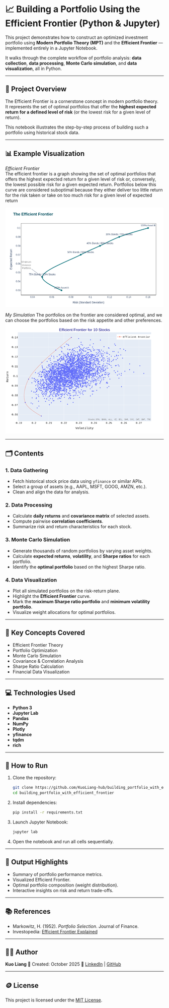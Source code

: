 # 📈 Building a Portfolio Using the Efficient Frontier (Python & Jupyter)

This project demonstrates how to construct an optimized investment portfolio using **Modern Portfolio Theory (MPT)** and the **Efficient Frontier** — implemented entirely in a Jupyter Notebook.  

It walks through the complete workflow of portfolio analysis: **data collection**, **data processing**, **Monte Carlo simulation**, and **data visualization**, all in Python.

---

## 🧩 Project Overview

The Efficient Frontier is a cornerstone concept in modern portfolio theory.  
It represents the set of optimal portfolios that offer the **highest expected return for a defined level of risk** (or the lowest risk for a given level of return).

This notebook illustrates the step-by-step process of building such a portfolio using historical stock data.

---

## 📊 Example Visualization

*Efficient Frontier*  
The efficient frontier is a graph showing the set of optimal portfolios that offers the highest expected return for a given level of risk or, conversely, the lowest possible risk for a given expected return. Portfolios below this curve are considered suboptimal because they either deliver too little return for the risk taken or take on too much risk for a given level of expected return

![Efficient Frontier Example](images/efficient_frontier.png)


*My Simulation*
The portfolios on the frontier are considered optimal, and we can choose the portfolios based on the risk appetite and other preferences.
![My Efficient Frontier](images/sim_eff_frontier.png)


---
## 🗂️ Contents

### 1. Data Gathering
- Fetch historical stock price data using `yfinance` or similar APIs.
- Select a group of assets (e.g., AAPL, MSFT, GOOG, AMZN, etc.).
- Clean and align the data for analysis.

### 2. Data Processing
- Calculate **daily returns** and **covariance matrix** of selected assets.
- Compute pairwise **correlation coefficients**.
- Summarize risk and return characteristics for each stock.

### 3. Monte Carlo Simulation
- Generate thousands of random portfolios by varying asset weights.
- Calculate **expected returns**, **volatility**, and **Sharpe ratios** for each portfolio.
- Identify the **optimal portfolio** based on the highest Sharpe ratio.

### 4. Data Visualization
- Plot all simulated portfolios on the risk-return plane.
- Highlight the **Efficient Frontier** curve.
- Mark the **maximum Sharpe ratio portfolio** and **minimum volatility portfolio**.
- Visualize weight allocations for optimal portfolios.

---

## 🧠 Key Concepts Covered
- Efficient Frontier Theory  
- Portfolio Optimization  
- Monte Carlo Simulation  
- Covariance & Correlation Analysis  
- Sharpe Ratio Calculation  
- Financial Data Visualization  

---

## 💻 Technologies Used
- **Python 3**
- **Jupyter Lab**
- **Pandas**
- **NumPy**
- **Plotly**
- **yfinance**
- **tqdm**
- **rich**

---


## 🚀 How to Run

1. Clone the repository:

   ```bash
   git clone https://github.com/KuoLiang-hub/building_portfolio_with_efficient_frontier
   cd building_portfolio_with_efficient_frontier
   ```

2. Install dependencies:

   ```bash
   pip install -r requirements.txt
   ```

3. Launch Jupyter Notebook:

   ```bash
   jupyter lab
   ```

4. Open the notebook and run all cells sequentially.

---

## 🧾 Output Highlights

* Summary of portfolio performance metrics.
* Visualized Efficient Frontier.
* Optimal portfolio composition (weight distribution).
* Interactive insights on risk and return trade-offs.

---

## 📚 References

* Markowitz, H. (1952). *Portfolio Selection*. Journal of Finance.
* Investopedia: [Efficient Frontier Explained](https://www.investopedia.com/terms/e/efficientfrontier.asp)

---

## 🧑‍💻 Author

**Kuo Liang**
📅 Created: October 2025
🔗 [LinkedIn](https://www.linkedin.com/in/kuo-l-32968a211/) | [GitHub](https://github.com/KuoLiang-hub)

---

## 🪙 License

This project is licensed under the [MIT License](LICENSE).

